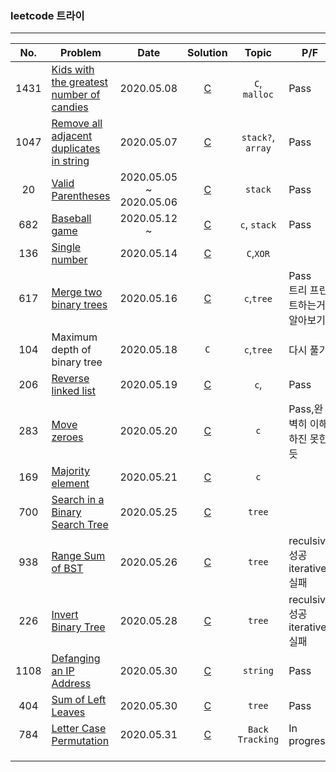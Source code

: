 ### leetcode 트라이

---



| No.  | Problem                                                      |               Date                |                           Solution                           |       Topic       | P/F                                  |
| :--: | ------------------------------------------------------------ | :-------------------------------: | :----------------------------------------------------------: | :---------------: | ------------------------------------ |
| 1431 | [Kids with the greatest number of candies](https://leetcode.com/problems/kids-with-the-greatest-number-of-candies/) |            2020.05.08             | [C](C/1431kids_with_the_greatest_number_of_candies.md) |   `C`, `malloc`   | Pass                                 |
| 1047 | [Remove all adjacent duplicates in string](https://leetcode.com/problems/remove-all-adjacent-duplicates-in-string/) |            2020.05.07             | [C](C/1047remove_all_adjacent_duplicatest_in_string.md) | `stack?`, `array` | Pass                                 |
|  20  | [Valid Parentheses](https://leetcode.com/problems/valid-parentheses/) | 2020.05.05<br />~<br />2020.05.06 |            [C](C/20valid_parentheses.md)            |      `stack`      | Pass                                 |
| 682  | [Baseball game](https://leetcode.com/problems/baseball-game/) |      2020.05.12<br />~<br />      |              [C](C/682baseballgame.md)              |   `c`, `stack`    | Pass                                 |
| 136  | [Single number](https://leetcode.com/problems/single-number/) |            2020.05.14             |             [C](C/136single_number.md)              |     `C`,`XOR`     |                                      |
| 617  | [Merge two binary trees](https://leetcode.com/problems/merge-two-binary-trees/) |            2020.05.16             |         [C](C/617merge_two_binary_trees.md)         |    `c`,`tree`     | Pass<br />트리 프린트하는거 알아보기 |
| 104  | Maximum depth of binary tree                                 |            2020.05.18             |                             `C`                              |    `c`,`tree`     | 다시 풀기                            |
| 206  | [Reverse linked list](https://leetcode.com/problems/reverse-linked-list/) |            2020.05.19             |          [C](C/206reverse_linked_list.md)           |       `c`,        | Pass                                 |
| 283  | [Move zeroes](https://leetcode.com/problems/move-zeroes/)    |            2020.05.20             |              [C](C/283move_zeroes.md)               |        `c`        | Pass,완벽히 이해하진 못한듯          |
| 169  | [Majority element](https://leetcode.com/problems/majority-element/) |            2020.05.21             |            [C](C/169Majority_element.md)            |        `c`        |                                      |
| 700  | [Search in a Binary Search Tree](https://leetcode.com/problems/search-in-a-binary-search-tree/) |            2020.05.25             |     [C](C/700Search_in_a_binary_search_tree.md)     |      `tree`       |                                      |
| 938  | [Range Sum of BST](https://leetcode.com/problems/range-sum-of-bst/) |            2020.05.26             |            [C](C/938Range_sum_of_BST.md)            |      `tree`       | reculsive 성공<br />iterative 실패   |
| 226  | [Invert Binary Tree](https://leetcode.com/problems/invert-binary-tree/) |            2020.05.28             |           [C](C/226invert_binary_tree.md)           |      `tree`       | reculsive 성공<br />iterative 실패   |
| 1108 | [Defanging an IP Address](https://leetcode.com/problems/defanging-an-ip-address/) |            2020.05.30             |        [C](C/1108defanging_an_IP_address.md)        |     `string`      | Pass                                 |
| 404  | [Sum of Left Leaves](https://leetcode.com/problems/sum-of-left-leaves/) |            2020.05.30             |           [C](C/404sum_of_left_leaves.md)           |      `tree`       | Pass                                 |
| 784  | [Letter Case Permutation](https://leetcode.com/problems/letter-case-permutation/) |            2020.05.31             |        [C](C/784letter_case_permutation.md)         |  `Back Tracking`  | In progress                          |
|      |                                                              |                                   |                                                              |                   |                                      |
|      |                                                              |                                   |                                                              |                   |                                      |
|      |                                                              |                                   |                                                              |                   |                                      |


